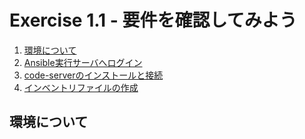 # Exercise 1.1 - 要件を確認してみよう

1. [環境について](#環境について)
2. [Ansible実行サーバへログイン](#Ansible実行サーバへログイン)
3. [code-serverのインストールと接続](#code-serverのインストールと接続)
4. [インベントリファイルの作成](#インベントリファイルの作成)

## 環境について
